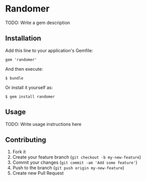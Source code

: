 # Randomer

TODO: Write a gem description

## Installation

Add this line to your application's Gemfile:

    gem 'randomer'

And then execute:

    $ bundle

Or install it yourself as:

    $ gem install randomer

## Usage

TODO: Write usage instructions here

## Contributing

1. Fork it
2. Create your feature branch (`git checkout -b my-new-feature`)
3. Commit your changes (`git commit -am 'Add some feature'`)
4. Push to the branch (`git push origin my-new-feature`)
5. Create new Pull Request
